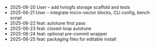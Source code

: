 * 2025-06-20 User – add hvlogfs storage scaffold and tests
* 2025-06-21 User – integrate micro-vector blocks, CLI config, bench script
* 2025-06-22 feat: autotune first pass
* 2025-06-23 feat: closed-loop autotune
* 2025-06-24 feat: optional pre-commit wrapper
* 2025-06-25 feat: packaging files for editable install
